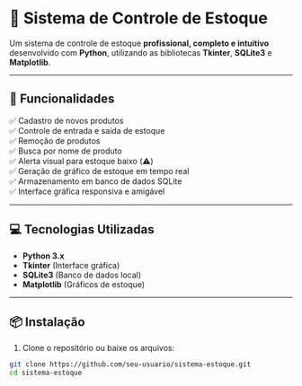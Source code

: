 # 🧮 Sistema de Controle de Estoque

Um sistema de controle de estoque **profissional, completo e intuitivo** desenvolvido com **Python**, utilizando as bibliotecas **Tkinter**, **SQLite3** e **Matplotlib**.

---

## 🚀 Funcionalidades

✅ Cadastro de novos produtos  
✅ Controle de entrada e saída de estoque  
✅ Remoção de produtos  
✅ Busca por nome de produto  
✅ Alerta visual para estoque baixo (⚠️)  
✅ Geração de gráfico de estoque em tempo real  
✅ Armazenamento em banco de dados SQLite  
✅ Interface gráfica responsiva e amigável

---

## 💻 Tecnologias Utilizadas

- **Python 3.x**
- **Tkinter** (Interface gráfica)
- **SQLite3** (Banco de dados local)
- **Matplotlib** (Gráficos de estoque)

---

## 📦 Instalação

1. Clone o repositório ou baixe os arquivos:

```bash
git clone https://github.com/seu-usuario/sistema-estoque.git
cd sistema-estoque

